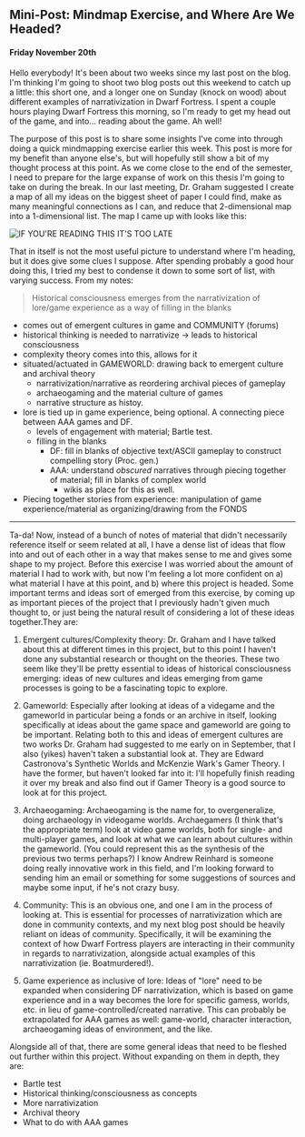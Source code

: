 ## Mini-Post: Mindmap Exercise, and Where Are We Headed?
#### Friday November 20th

Hello everybody! It's been about two weeks since my last post on the blog. I'm thinking I'm going to shoot two blog posts out this weekend to catch up a little: this short one, and a longer one on Sunday (knock on wood) about different examples of narrativization in Dwarf Fortress. I spent a couple hours playing Dwarf Fortress this morning, so I'm ready to get my head out of the game, and into... reading about the game. Ah well! 

The purpose of this post is to share some insights I've come into through doing a quick mindmapping exercise earlier this week. This post is more for my benefit than anyone else's, but will hopefully still show a bit of my thought process at this point. As we come close to the end of the semester, I need to prepare for the large expanse of work on this thesis I'm going to take on during the break. In our last meeting, Dr. Graham suggested I create a map of all my ideas on the biggest sheet of paper I could find, make as many meaningful connections as I can, and reduce that 2-dimensional map into a 1-dimensional list. The map I came up with looks like this:

![IF YOU'RE READING THIS IT'S TOO LATE](https://pbs.twimg.com/media/CT50d2sVAAAsyrR.jpg:large)

That in itself is not the most useful picture to understand where I'm heading, but it does give some clues I suppose. After spending probably a good hour doing this, I tried my best to condense it down to some sort of list, with varying success. From my notes:

> Historical consciousness emerges from the narrativization of lore/game experience as a way of filling in the blanks
- comes out of emergent cultures in game and COMMUNITY (forums)
- historical thinking is needed to narrativize -> leads to historical consciousness
- complexity theory comes into this, allows for it
- situated/actuated in GAMEWORLD: drawing back to emergent culture and archival theory
	- narrativization/narrative as reordering archival pieces of gameplay
	- archaeogaming and the material culture of games
	- narrative structure as histoy. 
- lore is tied up in game experience, being optional. A connecting piece between AAA games and DF.
	- levels of engagement with material; Bartle test. 
	- filling in the blanks
		- DF: fill in blanks of objective text/ASCII gameplay to construct compelling story (Proc. gen.)
		- AAA: understand *obscured* narratives through piecing together of material; fill in blanks of complex world
			- wikis as place for this as well. 
- Piecing together stories from experience: manipulation of game experience/material as organizing/drawing from the FONDS


---


Ta-da! Now, instead of a bunch of notes of material that didn't necessarily reference itself or seem related at all, I have a dense list of ideas that flow into and out of each other in a way that makes sense to me and gives some shape to my project. Before this exercise I was worried about the amount of material I had to work with, but now I'm feeling a lot more confident on a) what material I have at this point, and b) where this project is headed. Some important terms and ideas sort of emerged from this exercise, by coming up as important pieces of the project that I previously hadn't given much thought to, or just being the natural result of considering a lot of these ideas together.They are:

1. Emergent cultures/Complexity theory: Dr. Graham and I have talked about this at different times in this project, but to this point I haven't done any substantial research or thought on the theories. These two seem like they'll be pretty essential to ideas of historical consciousness emerging: ideas of new cultures and ideas emerging from game processes is going to be a fascinating topic to explore. 

2. Gameworld: Especially after looking at ideas of a videgame and the gameworld in particular being a fonds or an archive in itself, looking specifically at ideas about the game space and gameworld are going to be important. Relating both to this and ideas of emergent cultures are two works Dr. Graham had suggested to me early on in September, that I also (yikes) haven't taken a substantial look at. They are Edward Castronova's Synthetic Worlds and McKenzie Wark's Gamer Theory. I have the former, but haven't looked far into it: I'll hopefully finish reading it over my break and also find out if Gamer Theory is a good source to look at for this project. 

3. Archaeogaming: Archaeogaming is the name for, to overgeneralize, doing archaeology in videogame worlds. Archaegamers (I think that's the appropriate term) look at video game worlds, both for single- and multi-player games, and look at what we can learn about cultures within the gameworld. (You could represent this as the synthesis of the previous two terms perhaps?) I know Andrew Reinhard is someone doing really innovative work in this field, and I'm looking forward to sending him an email or something for some suggestions of sources and maybe some input, if he's not crazy busy. 

4. Community: This is an obvious one, and one I am in the process of looking at. This is essential for processes of narrativization which are done in community contexts, and my next blog post should be heavily reliant on ideas of community. Specifically, it will be examining the context of how Dwarf Fortress players are interacting in their community in regards to narrativization, alongside actual examples of this narrativization (ie. Boatmurdered!). 

5. Game experience as inclusive of lore: Ideas of "lore" need to be expanded when considering DF narrativization, which is based on game experience and in a way becomes the lore for specific gamess, worlds, etc. in lieu of game-controlled/created narrative. This can probably be extrapolated for AAA games as well: game-world, character interaction, archaeogaming ideas of environment, and the like. 

Alongside all of that, there are some general ideas that need to be fleshed out further within this project. Without expanding on them in depth, they are:

* Bartle test
* Historical thinking/consciousness as concepts
* More narrativization
* Archival theory
* What to do with AAA games


 